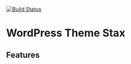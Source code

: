 [![Build Status](https://travis-ci.com/hackasassets/stax-sitemap.svg?branch=master)](https://travis-ci.com/hackasassets/stax-sitemap)

# WordPress Theme Stax

## Features
